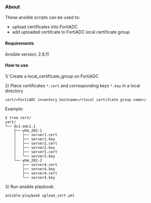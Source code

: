 ### About
These ansible scripts can be used to:
- upload certificates into FortiADC
- add uploaded certifcate to FortiADC local certificate group

#### Requirements
Ansible version: 2.8.11

#### How to use
1/ Create a local_certificate_group on FortiADC

2/ Place certificates `*.cert` and corresponding keys `*.key` in a local directory


  ```cert/<FortiADC inventory_hostname>/<local certifcate group name>/```

  Example:

```
$ tree cert/
cert/
└── dc1-adc1.1
    ├── whm_202-1
    │   ├── server1.cert
    │   ├── server1.key
    │   ├── server2.cert
    │   ├── server2.key
    │   ├── server3.cert
    │   └── server3.key
    └── whm_202-2
        ├── server4.cert
        ├── server4.key
        ├── server4.cert
        └── server4.key

```  

3/ Run ansible playbook:

```ansible-playbook upload_cert.yml```
